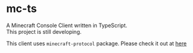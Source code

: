 # mc-ts
A Minecraft Console Client written in TypeScript.\
This project is still developing.

This client uses `minecraft-protocol` package.
Please check it out at [here](https://github.com/PrismarineJS/node-minecraft-protocol)

